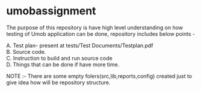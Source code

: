 # umobassignment
The purpose of this repository is have high level understanding on how testing of Umob application can be done, repository includes below points -

A. Test plan- present at tests/Test Documents/Testplan.pdf <br>
B. Source code.<br>
C. Instruction to build and run source code<br>
D. Things that can be done if have more time.

NOTE :- There are some empty folers(src,lib,reports,config) created just to give idea how will be repository structure.
